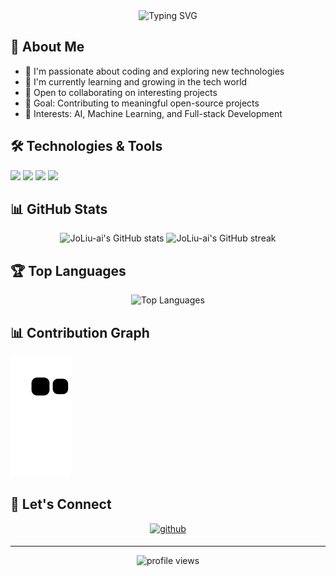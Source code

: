 <div align="center">
  <img src="https://readme-typing-svg.demolab.com?font=Fira+Code&pause=1000&color=539BF5&center=true&vCenter=true&width=435&lines=Hi+there+👋+I'm+JoLiu-ai;Welcome+to+my+GitHub+Profile!" alt="Typing SVG" />
</div>

## 🌈 About Me
- 🔭 I'm passionate about coding and exploring new technologies
- 🌱 I'm currently learning and growing in the tech world
- 👯 Open to collaborating on interesting projects
- 🎯 Goal: Contributing to meaningful open-source projects
- 💖 Interests: AI, Machine Learning, and Full-stack Development

## 🛠️ Technologies & Tools
![](https://img.shields.io/badge/Code-Python-informational?style=flat&logo=python&logoColor=white&color=2bbc8a)
![](https://img.shields.io/badge/Code-JavaScript-informational?style=flat&logo=javascript&logoColor=white&color=2bbc8a)
![](https://img.shields.io/badge/Tools-Git-informational?style=flat&logo=git&logoColor=white&color=2bbc8a)
![](https://img.shields.io/badge/Tools-GitHub-informational?style=flat&logo=github&logoColor=white&color=2bbc8a)

## 📊 GitHub Stats

<div align="center">
  <img src="https://github-readme-stats.vercel.app/api?username=JoLiu-ai&show_icons=true&theme=tokyonight" alt="JoLiu-ai's GitHub stats" height="165" />
  <img src="https://github-readme-streak-stats.herokuapp.com/?user=JoLiu-ai&theme=tokyonight" alt="JoLiu-ai's GitHub streak" height="165" />
</div>

## 🏆 Top Languages
<div align="center">
  <img src="https://github-readme-stats.vercel.app/api/top-langs/?username=JoLiu-ai&layout=compact&theme=tokyonight" alt="Top Languages" />
</div>

## 📊 Contribution Graph
![Contribution Graph](https://raw.githubusercontent.com/JoLiu-ai/JoLiu-ai/main/dist/github-contribution-grid-snake.svg)

## 💝 Let's Connect
<div align="center">
  <a href="https://github.com/JoLiu-ai" target="_blank">
    <img src="https://img.shields.io/badge/github-%2324292e.svg?&style=for-the-badge&logo=github&logoColor=white" alt="github" style="margin-bottom: 5px;" />
  </a>
</div>

---
<div align="center">
  <img src="https://komarev.com/ghpvc/?username=JoLiu-ai&label=Profile%20views&color=0e75b6&style=flat" alt="profile views" />
</div>
